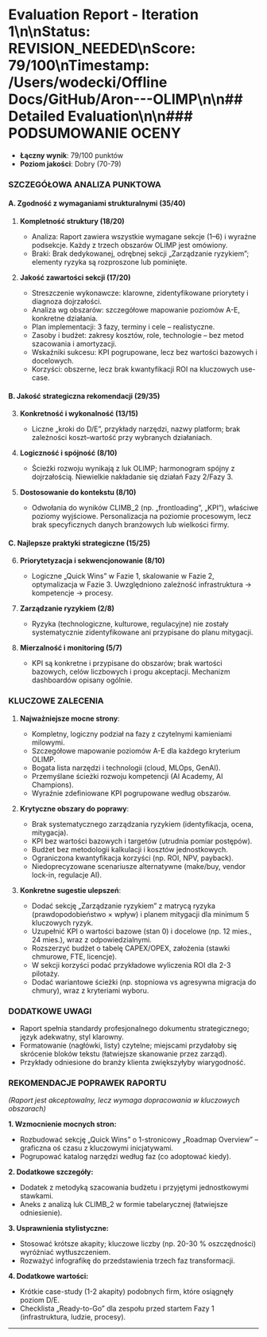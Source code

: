 # Evaluation Report - Iteration 1\n\n**Status**: REVISION_NEEDED\n**Score**: 79/100\n**Timestamp**: /Users/wodecki/Offline Docs/GitHub/Aron---OLIMP\n\n## Detailed Evaluation\n\n### PODSUMOWANIE OCENY
- **Łączny wynik**: 79/100 punktów
- **Poziom jakości**: Dobry (70-79)

### SZCZEGÓŁOWA ANALIZA PUNKTOWA

#### A. Zgodność z wymaganiami strukturalnymi (35/40)
1. **Kompletność struktury (18/20)**
   - Analiza: Raport zawiera wszystkie wymagane sekcje (1–6) i wyraźne podsekcje. Każdy z trzech obszarów OLIMP jest omówiony.
   - Braki: Brak dedykowanej, odrębnej sekcji „Zarządzanie ryzykiem”; elementy ryzyka są rozproszone lub pominięte.

2. **Jakość zawartości sekcji (17/20)**
   - Streszczenie wykonawcze: klarowne, zidentyfikowane priorytety i diagnoza dojrzałości.
   - Analiza wg obszarów: szczegółowe mapowanie poziomów A-E, konkretne działania.
   - Plan implementacji: 3 fazy, terminy i cele – realistyczne.
   - Zasoby i budżet: zakresy kosztów, role, technologie – bez metod szacowania i amortyzacji.
   - Wskaźniki sukcesu: KPI pogrupowane, lecz bez wartości bazowych i docelowych.
   - Korzyści: obszerne, lecz brak kwantyfikacji ROI na kluczowych use-case.
   
#### B. Jakość strategiczna rekomendacji (29/35)
3. **Konkretność i wykonalność (13/15)**
   - Liczne „kroki do D/E”, przykłady narzędzi, nazwy platform; brak zależności koszt–wartość przy wybranych działaniach.

4. **Logiczność i spójność (8/10)**
   - Ścieżki rozwoju wynikają z luk OLIMP; harmonogram spójny z dojrzałością. Niewielkie nakładanie się działań Fazy 2/Fazy 3.

5. **Dostosowanie do kontekstu (8/10)**
   - Odwołania do wyników CLIMB_2 (np. „frontloading”, „KPI”), właściwe poziomy wyjściowe. Personalizacja na poziomie procesowym, lecz brak specyficznych danych branżowych lub wielkości firmy.

#### C. Najlepsze praktyki strategiczne (15/25)
6. **Priorytetyzacja i sekwencjonowanie (8/10)**
   - Logiczne „Quick Wins” w Fazie 1, skalowanie w Fazie 2, optymalizacja w Fazie 3. Uwzględniono zależność infrastruktura → kompetencje → procesy.

7. **Zarządzanie ryzykiem (2/8)**
   - Ryzyka (technologiczne, kulturowe, regulacyjne) nie zostały systematycznie zidentyfikowane ani przypisane do planu mitygacji.

8. **Mierzalność i monitoring (5/7)**
   - KPI są konkretne i przypisane do obszarów; brak wartości bazowych, celów liczbowych i progu akceptacji. Mechanizm dashboardów opisany ogólnie.

### KLUCZOWE ZALECENIA
1. **Najważniejsze mocne strony**:
   - Kompletny, logiczny podział na fazy z czytelnymi kamieniami milowymi.
   - Szczegółowe mapowanie poziomów A-E dla każdego kryterium OLIMP.
   - Bogata lista narzędzi i technologii (cloud, MLOps, GenAI).
   - Przemyślane ścieżki rozwoju kompetencji (AI Academy, AI Champions).
   - Wyraźnie zdefiniowane KPI pogrupowane według obszarów.

2. **Krytyczne obszary do poprawy**:
   - Brak systematycznego zarządzania ryzykiem (identyfikacja, ocena, mitygacja).
   - KPI bez wartości bazowych i targetów (utrudnia pomiar postępów).
   - Budżet bez metodologii kalkulacji i kosztów jednostkowych.
   - Ograniczona kwantyfikacja korzyści (np. ROI, NPV, payback).
   - Niedoprecyzowane scenariusze alternatywne (make/buy, vendor lock-in, regulacje AI).

3. **Konkretne sugestie ulepszeń**:
   - Dodać sekcję „Zarządzanie ryzykiem” z matrycą ryzyka (prawdopodobieństwo × wpływ) i planem mitygacji dla minimum 5 kluczowych ryzyk.
   - Uzupełnić KPI o wartości bazowe (stan 0) i docelowe (np. 12 mies., 24 mies.), wraz z odpowiedzialnymi.
   - Rozszerzyć budżet o tabelę CAPEX/OPEX, założenia (stawki chmurowe, FTE, licencje).
   - W sekcji korzyści podać przykładowe wyliczenia ROI dla 2-3 pilotaży.
   - Dodać wariantowe ścieżki (np. stopniowa vs agresywna migracja do chmury), wraz z kryteriami wyboru.

### DODATKOWE UWAGI
- Raport spełnia standardy profesjonalnego dokumentu strategicznego; język adekwatny, styl klarowny.
- Formatowanie (nagłówki, listy) czytelne; miejscami przydałoby się skrócenie bloków tekstu (łatwiejsze skanowanie przez zarząd).
- Przykłady odniesione do branży klienta zwiększyłyby wiarygodność.

### REKOMENDACJE POPRAWEK RAPORTU
*(Raport jest akceptowalny, lecz wymaga dopracowania w kluczowych obszarach)*

**1. Wzmocnienie mocnych stron:**
- Rozbudować sekcję „Quick Wins” o 1-stronicowy „Roadmap Overview” – graficzna oś czasu z kluczowymi inicjatywami.
- Pogrupować katalog narzędzi według faz (co adoptować kiedy).

**2. Dodatkowe szczegóły:**
- Dodatek z metodyką szacowania budżetu i przyjętymi jednostkowymi stawkami.
- Aneks z analizą luk CLIMB_2 w formie tabelarycznej (łatwiejsze odniesienie).

**3. Usprawnienia stylistyczne:**
- Stosować krótsze akapity; kluczowe liczby (np. 20-30 % oszczędności) wyróżniać wytłuszczeniem.
- Rozważyć infografikę do przedstawienia trzech faz transformacji.

**4. Dodatkowe wartości:**
- Krótkie case-study (1-2 akapity) podobnych firm, które osiągnęły poziom D/E.
- Checklista „Ready-to-Go” dla zespołu przed startem Fazy 1 (infrastruktura, ludzie, procesy).

---